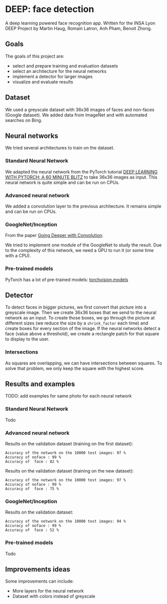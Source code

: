 # DEEP: face detection
A deep learning powered face recognition app.
Written for the INSA Lyon DEEP Project by Martin Haug, Romain Latron, Anh Pham, Benoit Zhong.

## Goals
The goals of this project are:
 - select and prepare training and evaluation datasets
 - select an architecture for the neural networks
 - implement a detector for larger images
 - visualize and evaluate results

## Dataset
We used a greyscale dataset with 36x36 images of faces and non-faces (Google dataset). We added data from ImageNet and with automated searches on Bing.

## Neural networks
We tried several architectures to train on the dataset.
### Standard Neural Network
We adapted the neural network from the PyTorch tutorial [DEEP LEARNING WITH PYTORCH: A 60 MINUTE BLITZ](https://pytorch.org/tutorials/beginner/deep_learning_60min_blitz.html) to take 36x36 images as input.
This neural network is quite simple and can be run on CPUs.

### Advanced neural network
We added a convolution layer to the previous architecture. It remains simple and can be run on CPUs.

### GoogleNet/Inception
From the paper [Going Deeper with Convolution](https://www.cv-foundation.org/openaccess/content_cvpr_2015/papers/Szegedy_Going_Deeper_With_2015_CVPR_paper.pdf).

We tried to implement one module of the GoogleNet to study the result.
Due to the complexity of this network, we need a GPU to run it (or some time with a CPU).

### Pre-trained models
PyTorch has a lot of pre-trained models: [torchvision.models](https://pytorch.org/docs/stable/torchvision/models.html)

## Detector
To detect faces in bigger pictures, we first convert that picture into a greyscale image.
Then we create 36x36 boxes that we send to the neural network as an input.
To create those boxes, we go through the picture at different sizes (we reduce the size by a `shrink_factor` each time) and create boxes for every section of the image.
If the neural networks detect a face (value above a threshold), we create a rectangle patch for that square to display to the user.

### Intersections
As squares are overlapping, we can have intersections between squares. To solve that problem, we only keep the square with the highest score.

## Results and examples
TODO: add examples for same photo for each neural network

### Standard Neural Network
Todo

### Advanced neural network
Results on the validation dataset (training on the first dataset):
```
Accuracy of the network on the 10000 test images: 97 %
Accuracy of noface : 99 %
Accuracy of  face : 82 %
```

Results on the validation dataset (training on the new dataset):
```
Accuracy of the network on the 10000 test images: 97 %
Accuracy of noface : 99 %
Accuracy of  face : 75 %
```

### GoogleNet/Inception
Results on the validation dataset:
```
Accuracy of the network on the 10000 test images: 94 %
Accuracy of noface : 99 %
Accuracy of  face : 52 %
```

### Pre-trained models
Todo

## Improvements ideas
Some improvements can include:
 - More layers for the neural network
 - Dataset with colors instead of greyscale
